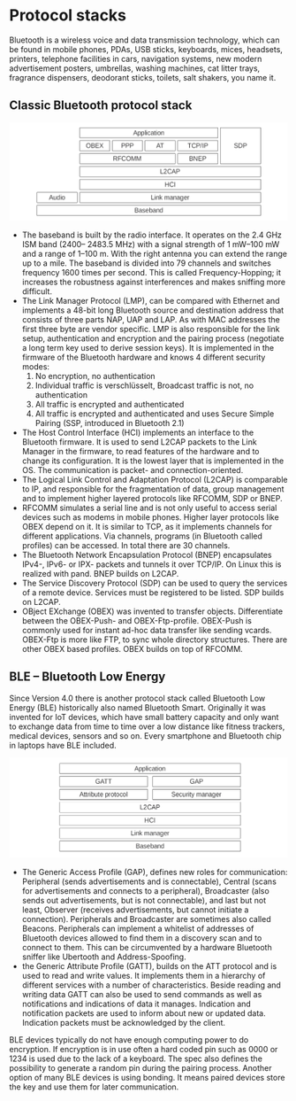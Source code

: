# Protocol stacks

Bluetooth is a wireless voice and data transmission technology, which can be found in
mobile phones, PDAs, USB sticks, keyboards, mices, headsets, printers, telephone facilities in cars, 
navigation systems, new modern advertisement posters, umbrellas, washing machines, cat litter trays,
fragrance dispensers, deodorant sticks, toilets, salt shakers, you name it.

## Classic Bluetooth protocol stack

![Bluetooth protocol](../../_static/images/bluetooth.png)

* The baseband is built by the radio interface. It operates on the 2.4 GHz ISM band (2400–
2483.5 MHz) with a signal strength of 1 mW–100 mW and a range of 1–100 m. With the right
antenna you can extend the range up to a mile. The baseband is divided into 79 channels and switches frequency 
1600 times per second. This is called Frequency-Hopping; it increases the robustness against interferences and 
makes sniffing more difficult.
* The Link Manager Protocol (LMP), can be compared with Ethernet and implements a 48-bit long Bluetooth source and 
destination address that consists of three parts NAP, UAP and LAP. As with MAC addresses the 
first three byte are vendor specific. LMP is also responsible for the link setup, authentication and 
encryption and the pairing process (negotiate a long term key used to derive session keys). It is implemented in the 
firmware of the Bluetooth hardware and knows 4 different security modes:
  1. No encryption, no authentication
  2. Individual traffic is verschlüsselt, Broadcast traffic is not, no authentication
  3. All traffic is encrypted and authenticated
  4. All traffic is encrypted and authenticated and uses Secure Simple Pairing (SSP, introduced
  in Bluetooth 2.1)
* The Host Control Interface (HCI) implements an interface to the Bluetooth firmware. It is used to send L2CAP 
packets to the Link Manager in the firmware, to read features of the hardware and to change its configuration. 
It is the lowest layer that is implemented in the OS. The communication is packet- and connection-oriented.
* The Logical Link Control and Adaptation Protocol (L2CAP) is comparable to IP, and responsible for the 
fragmentation of data, group management and to implement higher layered protocols like RFCOMM, SDP or BNEP.
* RFCOMM simulates a serial line and is not only useful to access serial devices such as
modems in mobile phones. Higher layer protocols like OBEX depend on it. It is similar
to TCP, as it implements channels for different applications. Via channels, programs (in Bluetooth called profiles) 
can be accessed. In total there are 30 channels.
* The Bluetooth Network Encapsulation Protocol (BNEP) encapsulates IPv4-, IPv6- or IPX- packets and tunnels it 
over TCP/IP. On Linux this is realized with pand. BNEP builds on L2CAP.
* The Service Discovery Protocol (SDP) can be used to query the services of a remote device. Services must be 
registered to be listed. SDP builds on L2CAP.
* OBject EXchange (OBEX) was invented to transfer objects. Differentiate between the OBEX-Push- and OBEX-Ftp-profile. 
OBEX-Push is commonly used for instant ad-hoc data transfer like sending vcards. OBEX-Ftp is more like FTP, to sync 
whole directory structures. There are other OBEX based profiles. OBEX builds on top of RFCOMM.

##  BLE – Bluetooth Low Energy

Since Version 4.0 there is another protocol stack called Bluetooth Low Energy (BLE) historically also named Bluetooth 
Smart. Originally it was invented for IoT devices, which have small battery capacity and only want to exchange data 
from time to time over a low distance like fitness trackers, medical devices, sensors and so on. Every smartphone and
Bluetooth chip in laptops have BLE included.

![Bluetooth low energy protocol](../../_static/images/bluetooth2.png)

* The Generic Access Profile (GAP), defines new roles for communication: Peripheral (sends
advertisements and is connectable), Central (scans for advertisements and connects to a peripheral), 
Broadcaster (also sends out advertisements, but is not connectable), and last but not least, 
Observer (receives advertisements, but cannot initiate a connection). Peripherals and Broadcaster are sometimes 
also called Beacons. Peripherals can implement a whitelist of addresses of Bluetooth devices allowed to find them 
in a discovery scan and to connect to them. This can be circumvented by a hardware Bluetooth sniffer
like Ubertooth and Address-Spoofing.
* the Generic Attribute Profile (GATT), builds on the ATT protocol and is used to read and write values. 
It implements them in a hierarchy of different services with a number of characteristics. Beside reading and 
writing data GATT can also be used to send commands as well as notifications and indications of data it manages. 
Indication and notification packets are used to inform about new or updated data. Indication packets must
be acknowledged by the client.

BLE devices typically do not have enough computing power to do encryption. If encryption is
in use often a hard coded pin such as 0000 or 1234 is used due to the lack of a keyboard.
The spec also defines the possibility to generate a random pin during the pairing process.
Another option of many BLE devices is using bonding. It means paired devices store the
key and use them for later communication.
